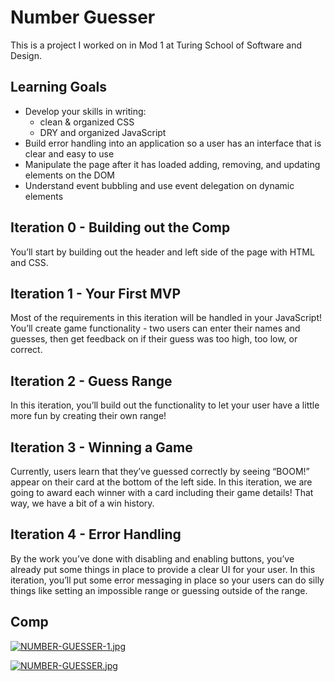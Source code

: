 # Number Guesser

This is a project I worked on in Mod 1 at Turing School of Software and Design. 

## Learning Goals
* Develop your skills in writing:
  * clean & organized CSS
  * DRY and organized JavaScript
* Build error handling into an application so a user has an interface that is clear and easy to use
* Manipulate the page after it has loaded adding, removing, and updating elements on the DOM
* Understand event bubbling and use event delegation on dynamic elements

## Iteration 0 - Building out the Comp

You’ll start by building out the header and left side of the page with HTML and CSS.

## Iteration 1 - Your First MVP

Most of the requirements in this iteration will be handled in your JavaScript! You’ll create game functionality - two users can enter their names and guesses, then get feedback on if their guess was too high, too low, or correct.

## Iteration 2 - Guess Range

In this iteration, you’ll build out the functionality to let your user have a little more fun by creating their own range!

## Iteration 3 - Winning a Game

Currently, users learn that they’ve guessed correctly by seeing “BOOM!” appear on their card at the bottom of the left side. In this iteration, we are going to award each winner with a card including their game details! That way, we have a bit of a win history.

## Iteration 4 - Error Handling

By the work you’ve done with disabling and enabling buttons, you’ve already put some things in place to provide a clear UI for your user. In this iteration, you’ll put some error messaging in place so your users can do silly things like setting an impossible range or guessing outside of the range.
  
## Comp
[![NUMBER-GUESSER-1.jpg](https://i.postimg.cc/G2fhsKm9/NUMBER-GUESSER-1.jpg)](https://postimg.cc/cgQNpQYN)

[![NUMBER-GUESSER.jpg](https://i.postimg.cc/Y21CS6w2/NUMBER-GUESSER.jpg)](https://postimg.cc/jCSbgJ5B)
